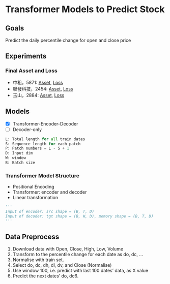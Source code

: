 # Transformer Models to Predict Stock 
## Goals
Predict the daily percentile change for open and close price

## Experiments
### Final Asset and Loss
- 中租，5871: 
[Asset](https://github.com/KJJHHH/Stocks/blob/main/Stock_Individual_Transformer/Model-Transformer/Model_Result/TransEnDecoder-Window10-EL1-DL1-Hid128-NHead1_class2_5871_backtest.png), 
[Loss](https://github.com/KJJHHH/Stocks/blob/main/Stock_Individual_Transformer/Model-Transformer/Model_Result/TransEnDecoder-Window10-EL1-DL1-Hid128-NHead1_class2_2884_loss.png)
- 聯發科技，2454: 
[Asset](https://github.com/KJJHHH/Stocks/blob/main/Stock_Individual_Transformer/Model-Transformer/Model_Result/TransEnDecoder-Window10-EL1-DL1-Hid128-NHead1_class2_2454_backtest.png), 
[Loss](https://github.com/KJJHHH/Stocks/blob/main/Stock_Individual_Transformer/Model-Transformer/Model_Result/TransEnDecoder-Window10-EL1-DL1-Hid128-NHead1_class2_2454_loss.png)
- 玉山，2884: 
[Asset](https://github.com/KJJHHH/Stocks/blob/main/Stock_Individual_Transformer/Model-Transformer/Model_Result/TransEnDecoder-Window10-EL1-DL1-Hid128-NHead1_class2_2884_backtest.png), 
[Loss](https://github.com/KJJHHH/Stocks/blob/main/Stock_Individual_Transformer/Model-Transformer/Model_Result/TransEnDecoder-Window10-EL1-DL1-Hid128-NHead1_class2_5871_loss.png)

## Models 
- [x] Transformer-Encoder-Decoder
- [ ] Decoder-only
```python
L: Total length for all train dates
S: Sequence length for each patch
P: Patch numbers = L - S + 1
D: Input dim
W: window
B: Batch size
```
### Transformer Model Structure
- Positional Encoding   
- Transformer: encoder and decoder
- Linear transformation 
```python
'''
Input of encoder: src shape = (B, T, D)
Input of decoder: tgt shape = (B, W, D), memory shape = (B, T, D)
'''
```

## Data Preprocess

1. Download data with Open, Close, High, Low, Volume
2. Transform to the percentile change for each date as do, dc, …
3. Normalise with train set.
4. Select do, dc, dh, dl, dv, and Close (Normalise)
5. Use window 100, i.e. predict with last 100 dates’ data, as X value
6. Predict the next dates’ do, dc6. 
